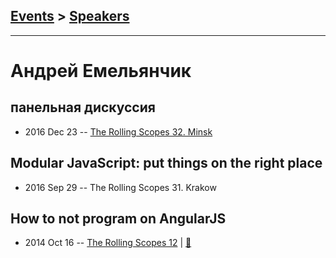 ## [Events](../README.md) > [Speakers](../speakers.md)
---

# Андрей Емельянчик

## панельная дискуссия
- 2016 Dec 23 -- [The Rolling Scopes 32. Minsk](https://www.youtube.com/watch?v=qLxO9Pgx05M)    
## Modular JavaScript: put things on the right place
- 2016 Sep 29 -- The Rolling Scopes 31. Krakow    
## How to not program on AngularJS
- 2014 Oct 16 -- [The Rolling Scopes 12](https://www.youtube.com/watch?v=IDvb3QI98Uc)  | [:notebook:](http://goo.gl/yCbfQz)  
